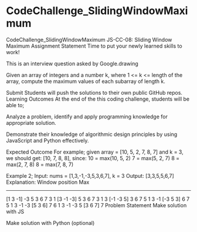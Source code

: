 # CodeChallenge_SlidingWindowMaximum

CodeChallenge_SlidingWindowMaximum
JS-CC-08: Sliding Window Maximum
Assignment Statement
Time to put your newly learned skills to work!

This is an interview question asked by Google.drawing

Given an array of integers and a number k, where 1 <= k <= length of the array, compute the maximum values of each subarray of length k.

Submit
Students will push the solutions to their own public GitHub repos.
Learning Outcomes
At the end of the this coding challenge, students will be able to;

Analyze a problem, identify and apply programming knowledge for appropriate solution.

Demonstrate their knowledge of algorithmic design principles by using JavaScript and Python effectively.

Expected Outcome
For example;
given array = [10, 5, 2, 7, 8, 7] and k = 3, we should get: [10, 7, 8, 8], since:
10 = max(10, 5, 2)
7 = max(5, 2, 7)
8 = max(2, 7, 8)
8 = max(7, 8, 7)

Example 2;
Input: nums = [1,3,-1,-3,5,3,6,7], k = 3
Output: [3,3,5,5,6,7]
Explanation:
Window position Max

---

[1 3 -1] -3 5 3 6 7 3
1 [3 -1 -3] 5 3 6 7 3
1 3 [-1 -3 5] 3 6 7 5
1 3 -1 [-3 5 3] 6 7 5
1 3 -1 -3 [5 3 6] 7 6
1 3 -1 -3 5 [3 6 7] 7
Problem Statement
Make solution with JS

Make solution with Python (optional)
